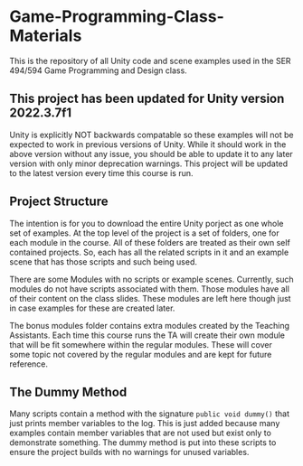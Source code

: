 # Game-Programming-Class-Materials

This is the repository of all Unity code and scene examples used in the SER 494/594 Game Programming and Design class.

## This project has been updated for Unity version 2022.3.7f1

Unity is explicitly NOT backwards compatable so these examples will not be expected to work in previous versions of Unity. While it should work in the above version without any issue, you should be able to update it to any later version with only minor deprecation warnings. This project will be updated to the latest version every time this course is run. 

## Project Structure

The intention is for you to download the entire Unity porject as one whole set of examples. At the top level of the project is a set of folders, one for each module in the course. All of these folders are treated as their own self contained projects. So, each has all the related scripts in it and an example scene that has those scripts and such being used.

There are some Modules with no scripts or example scenes. Currently, such modules do not have scripts associated with them. Those modules have all of their content on the class slides. These modules are left here though just in case examples for these are created later.

The bonus modules folder contains extra modules created by the Teaching Assistants. Each time this course runs the TA will create their own module that will be fit somewhere within the regular modules. These will cover some topic not covered by the regular modules and are kept for future reference.

## The Dummy Method

Many scripts contain a method with the signature `public void dummy()` that just prints member variables to the log. This is just added because many examples contain member variables that are not used but exist only to demonstrate something. The dummy method is put into these scripts to ensure the project builds with no warnings for unused variables.